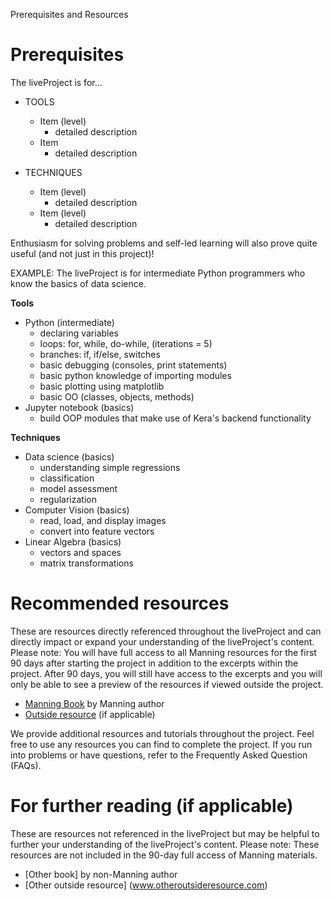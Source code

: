 Prerequisites and Resources


# Prerequisites
The liveProject is for...

* TOOLS
   * Item (level)
      * detailed description
   * Item
      * detailed description


* TECHNIQUES
   * Item (level)
      * detailed description
   * Item (level)
      * detailed description

Enthusiasm for solving problems and self-led learning will also prove quite useful (and not just in this project)!

EXAMPLE:
The liveProject is for intermediate Python programmers who know the basics of data science. 

**Tools**
*    Python (intermediate)
        * declaring variables
        * loops: for, while, do-while, (iterations = 5)
        * branches: if, if/else, switches
        * basic debugging (consoles, print statements)
        * basic python knowledge of importing modules
        * basic plotting using matplotlib
        * basic OO (classes, objects, methods)
*    Jupyter notebook (basics)
        * build OOP modules that make use of Kera's backend functionality

**Techniques**
*    Data science (basics)
        * understanding simple regressions
        * classification
        * model assessment
        * regularization
*    Computer Vision (basics)
        * read, load, and display images
        * convert into feature vectors
*    Linear Algebra (basics)
        * vectors and spaces
        * matrix transformations


# Recommended resources	

These are resources directly referenced throughout the liveProject and can directly impact or expand your understanding of the liveProject's content. Please note: You will have full access to all Manning resources for the first 90 days after starting the project in addition to the excerpts within the project. After 90 days, you will still have access to the excerpts and you will only be able to see a preview of the resources if viewed outside the project.

* [Manning Book](livebook.manning.com/manningbook) by Manning author
* [Outside resource](www.outsideresource.com) (if applicable)

We provide additional resources and tutorials throughout the project. Feel free to use any resources you can find to complete the project. If you run into problems or have questions, refer to the Frequently Asked Question (FAQs).



# For further reading (if applicable)

These are resources not referenced in the liveProject but may be helpful to further your understanding of the liveProject's content. Please note: These resources are not included in the 90-day full access of Manning materials.

* [Other book] by non-Manning author 
* [Other outside resource] (www.otheroutsideresource.com)




